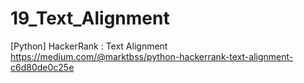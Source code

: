 # 19_Text_Alignment
[Python] HackerRank : Text Alignment
https://medium.com/@marktbss/python-hackerrank-text-alignment-c6d80de0c25e
